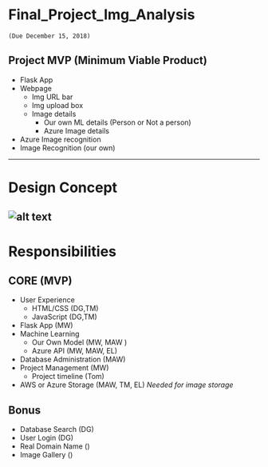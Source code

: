 # Final_Project_Img_Analysis 
    (Due December 15, 2018)

## Project MVP (Minimum Viable Product)
  * Flask App
  * Webpage
    * Img URL bar
    * Img upload box
    * Image details 
      * Our own ML details (Person or Not a person)
      * Azure Image details
  * Azure Image recognition
  * Image Recognition (our own)
---
# Design Concept
![alt text](https://github.com/warnerm06/Final_Project_Img_Analysis/blob/master/Website_design_concept.JPG "Logo Title Text 1")
---
# Responsibilities
## CORE (MVP)
  * User Experience
    * HTML/CSS (DG,TM)
    * JavaScript (DG,TM)
  * Flask App (MW)
  * Machine Learning
    * Our Own Model (MW, MAW )
    * Azure API (MW, MAW, EL)
  * Database Administration (MAW)
  * Project Management (MW)
    * Project timeline (Tom)
  * AWS or Azure Storage (MAW, TM, EL) *Needed for image storage*
    
## Bonus
  * Database Search (DG)
  * User Login (DG)
  * Real Domain Name () 
  * Image Gallery ()
